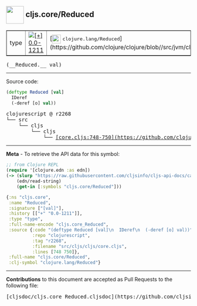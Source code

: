 ## <img width="48px" valign="middle" src="http://i.imgur.com/Hi20huC.png"> cljs.core/Reduced

 <table border="1">
<tr>

<td>type</td>
<td><a href="https://github.com/cljsinfo/cljs-api-docs/tree/0.0-1211"><img valign="middle" alt="[+] 0.0-1211" src="https://img.shields.io/badge/+-0.0--1211-lightgrey.svg"></a> </td>
<td>
[<img height="24px" valign="middle" src="http://i.imgur.com/1GjPKvB.png"> <samp>clojure.lang/Reduced</samp>](https://github.com/clojure/clojure/blob//src/jvm/clojure/lang/Reduced.java)
</td>
</tr>
</table>

 <samp>
(__Reduced.__ val)<br>
</samp>

---





Source code:

```clj
(deftype Reduced [val]
  IDeref
  (-deref [o] val))
```

 <pre>
clojurescript @ r2268
└── src
    └── cljs
        └── cljs
            └── <ins>[core.cljs:748-750](https://github.com/clojure/clojurescript/blob/r2268/src/cljs/cljs/core.cljs#L748-L750)</ins>
</pre>


---

__Meta__ - To retrieve the API data for this symbol:

```clj
;; from Clojure REPL
(require '[clojure.edn :as edn])
(-> (slurp "https://raw.githubusercontent.com/cljsinfo/cljs-api-docs/catalog/cljs-api.edn")
    (edn/read-string)
    (get-in [:symbols "cljs.core/Reduced"]))
```

```clj
{:ns "cljs.core",
 :name "Reduced",
 :signature ["[val]"],
 :history [["+" "0.0-1211"]],
 :type "type",
 :full-name-encode "cljs.core_Reduced",
 :source {:code "(deftype Reduced [val]\n  IDeref\n  (-deref [o] val))",
          :repo "clojurescript",
          :tag "r2268",
          :filename "src/cljs/cljs/core.cljs",
          :lines [748 750]},
 :full-name "cljs.core/Reduced",
 :clj-symbol "clojure.lang/Reduced"}

```

---

__Contributions__ to this document are accepted as Pull Requests to the following file:

 <pre>
[cljsdoc/cljs.core_Reduced.cljsdoc](https://github.com/cljsinfo/cljs-api-docs/blob/master/cljsdoc/cljs.core_Reduced.cljsdoc)
</pre>

